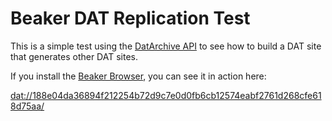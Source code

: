 # Beaker DAT Replication Test

This is a simple test using the [DatArchive API](https://beakerbrowser.com/docs/apis/dat.html) to
see how to build a DAT site that generates other DAT sites.

If you install the [Beaker Browser](https://beakerbrowser.com/), you can see it in action here:

<a href="dat://188e04da36894f212254b72d9c7e0d0fb6cb12574eabf2761d268cfe618d75aa/">dat://188e04da36894f212254b72d9c7e0d0fb6cb12574eabf2761d268cfe618d75aa/</a>

